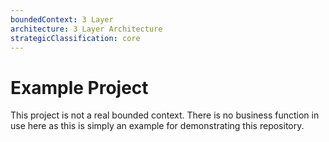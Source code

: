 ```yaml
---
boundedContext: 3 Layer
architecture: 3 Layer Architecture
strategicClassification: core
---
```

# Example Project
This project is not a real bounded context. There is no business function in use here as this is simply an example for demonstrating this repository.